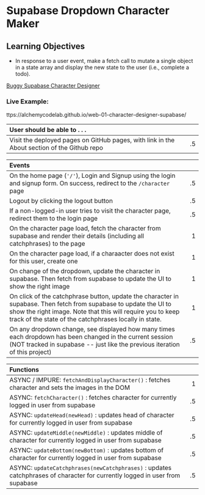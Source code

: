 # Supabase Dropdown Character Maker

## Learning Objectives

- In response to a user event, make a fetch call to mutate a single object in a state array and display the new state to the user (i.e., complete a todo).

[Buggy Supabase Character Designer](https://github.com/alchemycodelab/buggy-js-character-designer-supabase)

### Live Example:
ttps://alchemycodelab.github.io/web-01-character-designer-supabase/

| User should be able to . . .                                                         |             |
| :----------------------------------------------------------------------------------- | ----------: |
| Visit the deployed pages on GitHub pages, with link in the About section of the Github repo |    .5 |

| Events                                                                                |             |
| :----------------------------------------------------------------------------------- | ----------: |
| On the home page (`'/'`), Login and Signup using the login and signup form. On success, redirect to the `/character` page   |        .5 |
| Logout by clicking the logout button                                                       |        .5 |
| If a non-logged-in user tries to visit the character page, redirect them to the login page | .5 |
| On the character page load, fetch the character from supabase and render their details (including all catchphrases) to the page  |        1 |
| On the character page load, if a charaacter does not exist for this user, create one  |        1 |
| On change of the dropdown, update the character in supabase. Then fetch from supabase to update the UI to show the right image |     1 |
| On click of the catchphrase button, update the character in supabase. Then fetch from supabase to update the UI to show the right image. Note that this will require you to keep track of the state of the catchphrases locally in state. |     1 |
| On any dropdown change, see displayed how many times each dropdown has been changed in the current session (NOT tracked in supabase -- just like the previous iteration of this project)   |           .5 |

| Functions                                                                                |             |
| :----------------------------------------------------------------------------------- | ----------: |
| ASYNC / IMPURE: `fetchAndDisplayCharacter()` : fetches character and sets the images in the DOM | 1 |
| ASYNC: `fetchCharacter()` : fetches character for currently logged in user from supabase | .5 |
| ASYNC: `updateHead(newHead)` : updates head of character for currently logged in user from supabase | .5
| ASYNC: `updateMiddle(newMiddle)` : updates middle of character for currently logged in user from supabase | .5 |
| ASYNC: `updateBottom(newBottom)` : updates bottom of character for currently logged in user from supabase | .5 |
| ASYNC: `updateCatchphrases(newCatchphrases)` : updates catchphrases of character for currently logged in user from supabase | .5 |
